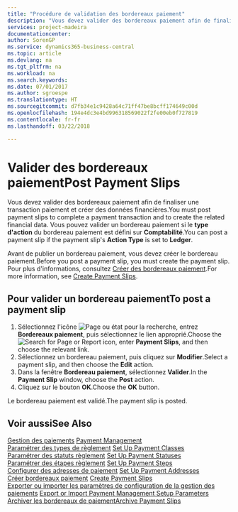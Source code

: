 ```yaml
---
title: "Procédure de validation des bordereaux paiement"
description: "Vous devez valider des bordereaux paiement afin de finaliser une transaction paiement et créer des données financières. Vous pouvez valider un bordereau paiement si le **type d'action** du bordereau paiement est défini sur **Comptabilité**."
services: project-madeira
documentationcenter: 
author: SorenGP
ms.service: dynamics365-business-central
ms.topic: article
ms.devlang: na
ms.tgt_pltfrm: na
ms.workload: na
ms.search.keywords: 
ms.date: 07/01/2017
ms.author: sgroespe
ms.translationtype: HT
ms.sourcegitcommit: d7fb34e1c9428a64c71ff47be8bcff174649c00d
ms.openlocfilehash: 194e4dc3e4bd996318569022f2fe00eb0f727819
ms.contentlocale: fr-fr
ms.lasthandoff: 03/22/2018

---
```

# <a name="post-payment-slips"></a><span data-ttu-id="1c9a5-104">Valider des bordereaux paiement</span><span class="sxs-lookup"><span data-stu-id="1c9a5-104">Post Payment Slips</span></span>
<span data-ttu-id="1c9a5-105">Vous devez valider des bordereaux paiement afin de finaliser une transaction paiement et créer des données financières.</span><span class="sxs-lookup"><span data-stu-id="1c9a5-105">You must post payment slips to complete a payment transaction and to create the related financial data.</span></span> <span data-ttu-id="1c9a5-106">Vous pouvez valider un bordereau paiement si le **type d'action** du bordereau paiement est défini sur **Comptabilité**.</span><span class="sxs-lookup"><span data-stu-id="1c9a5-106">You can post a payment slip if the payment slip's **Action Type** is set to **Ledger**.</span></span>  

<span data-ttu-id="1c9a5-107">Avant de publier un bordereau paiement, vous devez créer le bordereau paiement.</span><span class="sxs-lookup"><span data-stu-id="1c9a5-107">Before you post a payment slip, you must create the payment slip.</span></span> <span data-ttu-id="1c9a5-108">Pour plus d'informations, consultez [Créer des bordereaux paiement](how-to-create-payment-slips.md).</span><span class="sxs-lookup"><span data-stu-id="1c9a5-108">For more information, see [Create Payment Slips](how-to-create-payment-slips.md).</span></span>  

## <a name="to-post-a-payment-slip"></a><span data-ttu-id="1c9a5-109">Pour valider un bordereau paiement</span><span class="sxs-lookup"><span data-stu-id="1c9a5-109">To post a payment slip</span></span>  

1.  <span data-ttu-id="1c9a5-110">Sélectionnez l'icône ![Page ou état pour la recherche](../../media/ui-search/search_small.png "Page ou état pour la recherche"), entrez **Bordereaux paiement**, puis sélectionnez le lien approprié.</span><span class="sxs-lookup"><span data-stu-id="1c9a5-110">Choose the ![Search for Page or Report](../../media/ui-search/search_small.png "Search for Page or Report icon") icon, enter **Payment Slips**, and then choose the relevant link.</span></span>  
2.  <span data-ttu-id="1c9a5-111">Sélectionnez un bordereau paiement, puis cliquez sur **Modifier**.</span><span class="sxs-lookup"><span data-stu-id="1c9a5-111">Select a payment slip, and then choose the **Edit** action.</span></span>  
3.  <span data-ttu-id="1c9a5-112">Dans la fenêtre **Bordereau paiement**, sélectionnez **Valider**.</span><span class="sxs-lookup"><span data-stu-id="1c9a5-112">In the **Payment Slip** window, choose the **Post** action.</span></span>  
4.  <span data-ttu-id="1c9a5-113">Cliquez sur le bouton **OK**.</span><span class="sxs-lookup"><span data-stu-id="1c9a5-113">Choose the **OK** button.</span></span>  

<span data-ttu-id="1c9a5-114">Le bordereau paiement est validé.</span><span class="sxs-lookup"><span data-stu-id="1c9a5-114">The payment slip is posted.</span></span>  

## <a name="see-also"></a><span data-ttu-id="1c9a5-115">Voir aussi</span><span class="sxs-lookup"><span data-stu-id="1c9a5-115">See Also</span></span>  
 <span data-ttu-id="1c9a5-116">[Gestion des paiements](payment-management.md) </span><span class="sxs-lookup"><span data-stu-id="1c9a5-116">[Payment Management](payment-management.md) </span></span>  
 <span data-ttu-id="1c9a5-117">[Paramétrer des types de règlement](how-to-set-up-payment-classes.md) </span><span class="sxs-lookup"><span data-stu-id="1c9a5-117">[Set Up Payment Classes](how-to-set-up-payment-classes.md) </span></span>  
 <span data-ttu-id="1c9a5-118">[Paramétrer des statuts règlement](how-to-set-up-payment-statuses.md) </span><span class="sxs-lookup"><span data-stu-id="1c9a5-118">[Set Up Payment Statuses](how-to-set-up-payment-statuses.md) </span></span>  
 <span data-ttu-id="1c9a5-119">[Paramétrer des étapes règlement](how-to-set-up-payment-steps.md) </span><span class="sxs-lookup"><span data-stu-id="1c9a5-119">[Set Up Payment Steps](how-to-set-up-payment-steps.md) </span></span>  
 <span data-ttu-id="1c9a5-120">[Configurer des adresses de paiement](how-to-set-up-payment-addresses.md) </span><span class="sxs-lookup"><span data-stu-id="1c9a5-120">[Set Up Payment Addresses](how-to-set-up-payment-addresses.md) </span></span>  
 <span data-ttu-id="1c9a5-121">[Créer bordereaux paiement](how-to-create-payment-slips.md) </span><span class="sxs-lookup"><span data-stu-id="1c9a5-121">[Create Payment Slips](how-to-create-payment-slips.md) </span></span>  
 <span data-ttu-id="1c9a5-122">[Exporter ou importer les paramètres de configuration de la gestion des paiements](how-to-export-or-import-payment-management-setup-parameters.md) </span><span class="sxs-lookup"><span data-stu-id="1c9a5-122">[Export or Import Payment Management Setup Parameters](how-to-export-or-import-payment-management-setup-parameters.md) </span></span>  
 [<span data-ttu-id="1c9a5-123">Archiver les bordereaux de paiement</span><span class="sxs-lookup"><span data-stu-id="1c9a5-123">Archive Payment Slips</span></span>](how-to-archive-payment-slips.md)

